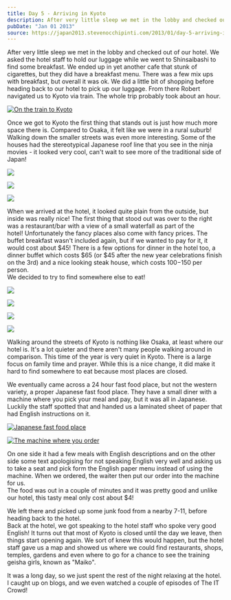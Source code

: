 ```yaml
---
title: Day 5 - Arriving in Kyoto
description: After very little sleep we met in the lobby and checked out of our hotel. We asked the hotel staff to hold our luggage while we went to Shi...
pubDate: "Jan 01 2013"
source: https://japan2013.stevenocchipinti.com/2013/01/day-5-arriving-in-kyoto.html
---
```


After very little sleep we met in the lobby and checked out of our hotel. We asked the hotel staff to hold our luggage while we went to Shinsaibashi to find some breakfast. We ended up in yet another cafe that stunk of cigarettes, but they did have a breakfast menu. There was a few mix ups with breakfast, but overall it was ok. We did a little bit of shopping before heading back to our hotel to pick up our luggage. From there Robert navigated us to Kyoto via train. The whole trip probably took about an hour.

[![On the train to Kyoto](https://4.bp.blogspot.com/-g4s-wjKTBxg/UOPsh5UsiyI/AAAAAAAAAeM/s1x7TvsKeKU/s320/DSC_6437.JPG)](https://4.bp.blogspot.com/-g4s-wjKTBxg/UOPsh5UsiyI/AAAAAAAAAeM/s1x7TvsKeKU/s1600/DSC_6437.JPG)

Once we got to Kyoto the first thing that stands out is just how much more space there is. Compared to Osaka, it felt like we were in a rural suburb! Walking down the smaller streets was even more interesting. Some of the houses had the stereotypical Japanese roof line that you see in the ninja movies - it looked very cool, can't wait to see more of the traditional side of Japan!

[![](https://4.bp.blogspot.com/-NUPfvr3gT40/UOPwT4yB2VI/AAAAAAAAAfs/ru_dY_WkpHc/s320/DSC_6480.JPG)](https://4.bp.blogspot.com/-NUPfvr3gT40/UOPwT4yB2VI/AAAAAAAAAfs/ru_dY_WkpHc/s1600/DSC_6480.JPG)

[![](https://4.bp.blogspot.com/-M7p07HIMNb8/UOPwP5Au6PI/AAAAAAAAAfc/upZqRoe4ong/s320/DSC_6477.JPG)](https://4.bp.blogspot.com/-M7p07HIMNb8/UOPwP5Au6PI/AAAAAAAAAfc/upZqRoe4ong/s1600/DSC_6477.JPG)

[![](https://3.bp.blogspot.com/-ZwqOBpLLXnI/UOPwRogYJfI/AAAAAAAAAfk/3cLGxCnzIO8/s320/DSC_6478.JPG)](https://3.bp.blogspot.com/-ZwqOBpLLXnI/UOPwRogYJfI/AAAAAAAAAfk/3cLGxCnzIO8/s1600/DSC_6478.JPG)

When we arrived at the hotel, it looked quite plain from the outside, but inside was really nice! The first thing that stood out was over to the right was a restaurant/bar with a view of a small waterfall as part of the hotel! Unfortunately the fancy places also come with fancy prices. The buffet breakfast wasn't included again, but if we wanted to pay for it, it would cost about $45! There is a few options for dinner in the hotel too, a dinner buffet which costs $65 (or $45 after the new year celebrations finish on the 3rd) and a nice looking steak house, which costs $100-$150 per person.  
We decided to try to find somewhere else to eat!

[![](https://2.bp.blogspot.com/-bL4ais-pqA0/UOPtOeg6lXI/AAAAAAAAAeU/VxRcnnMl2dg/s320/DSC_6459.JPG)](https://2.bp.blogspot.com/-bL4ais-pqA0/UOPtOeg6lXI/AAAAAAAAAeU/VxRcnnMl2dg/s1600/DSC_6459.JPG)

[![](https://2.bp.blogspot.com/-OPIypaImCCo/UOPtS_Qn5ZI/AAAAAAAAAek/dLxfjWg2Kuo/s320/DSC_6465.JPG)](https://2.bp.blogspot.com/-OPIypaImCCo/UOPtS_Qn5ZI/AAAAAAAAAek/dLxfjWg2Kuo/s1600/DSC_6465.JPG)

[![](https://1.bp.blogspot.com/-4rg4S1C6MHs/UOPtQJBB3uI/AAAAAAAAAec/ZQTg_DYSiVU/s320/DSC_6463.JPG)](https://1.bp.blogspot.com/-4rg4S1C6MHs/UOPtQJBB3uI/AAAAAAAAAec/ZQTg_DYSiVU/s1600/DSC_6463.JPG)

[![](https://4.bp.blogspot.com/-3AZI9Y-yzGQ/UOPtcWJe9bI/AAAAAAAAAfA/iYOHfDF2Kcg/s320/DSC_6512.JPG)](https://4.bp.blogspot.com/-3AZI9Y-yzGQ/UOPtcWJe9bI/AAAAAAAAAfA/iYOHfDF2Kcg/s1600/DSC_6512.JPG)

Walking around the streets of Kyoto is nothing like Osaka, at least where our hotel is. It's a lot quieter and there aren't many people walking around in comparison. This time of the year is very quiet in Kyoto. There is a large focus on family time and prayer. While this is a nice change, it did make it hard to find somewhere to eat because most places are closed.

We eventually came across a 24 hour fast food place, but not the western variety, a proper Japanese fast food place. They have a small diner with a machine where you pick your meal and pay, but it was all in Japanese. Luckily the staff spotted that and handed us a laminated sheet of paper that had English instructions on it.

[![Japanese fast food place](https://2.bp.blogspot.com/-JJbo8B79LAE/UOPtZFqHtJI/AAAAAAAAAe0/2SL4CR4YcH4/s320/DSC_6492.JPG)](https://2.bp.blogspot.com/-JJbo8B79LAE/UOPtZFqHtJI/AAAAAAAAAe0/2SL4CR4YcH4/s1600/DSC_6492.JPG)

[![The machine where you order](https://1.bp.blogspot.com/-9dJkU61T9Iw/UOPtXKcAnKI/AAAAAAAAAes/nQsGTt0XbSQ/s320/DSC_6491.JPG)](https://1.bp.blogspot.com/-9dJkU61T9Iw/UOPtXKcAnKI/AAAAAAAAAes/nQsGTt0XbSQ/s1600/DSC_6491.JPG)

On one side it had a few meals with English descriptions and on the other side some text apologising for not speaking English very well and asking us to take a seat and pick form the English paper menu instead of using the machine. When we ordered, the waiter then put our order into the machine for us.  
The food was out in a couple of minutes and it was pretty good and unlike our hotel, this tasty meal only cost about $4!

We left there and picked up some junk food from a nearby 7-11, before heading back to the hotel.  
Back at the hotel, we got speaking to the hotel staff who spoke very good English! It turns out that most of Kyoto is closed until the day we leave, then things start opening again. We sort of knew this would happen, but the hotel staff gave us a map and showed us where we could find restaurants, shops, temples, gardens and even where to go for a chance to see the training geisha girls, known as "Maiko".

It was a long day, so we just spent the rest of the night relaxing at the hotel. I caught up on blogs, and we even watched a couple of episodes of The IT Crowd!
